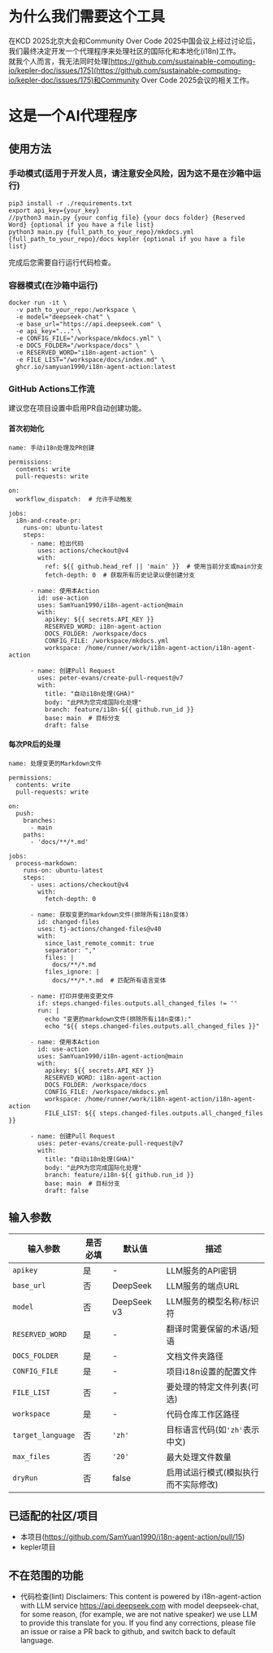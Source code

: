 # 为什么我们需要这个工具

在KCD 2025北京大会和Community Over Code 2025中国会议上经过讨论后，我们最终决定开发一个代理程序来处理社区的国际化和本地化(i18n)工作。  
就我个人而言，我无法同时处理[https://github.com/sustainable-computing-io/kepler-doc/issues/175](https://github.com/sustainable-computing-io/kepler-doc/issues/175)和Community Over Code 2025会议的相关工作。

# 这是一个AI代理程序
## 使用方法
### 手动模式(适用于开发人员，请注意安全风险，因为这不是在沙箱中运行)
```
pip3 install -r ./requirements.txt
export api_key={your_key}
//python3 main.py {your config file} {your docs folder} {Reserved Word} {optional if you have a file list}
python3 main.py {full_path_to_your_repo}/mkdocs.yml {full_path_to_your_repo}/docs kepler {optional if you have a file list}
```
完成后您需要自行运行代码检查。

### 容器模式(在沙箱中运行)
```
docker run -it \
  -v path_to_your_repo:/workspace \
  -e model="deepseek-chat" \
  -e base_url="https://api.deepseek.com" \
  -e api_key="..." \
  -e CONFIG_FILE="/workspace/mkdocs.yml" \
  -e DOCS_FOLDER="/workspace/docs" \
  -e RESERVED_WORD="i18n-agent-action" \
  -e FILE_LIST="/workspace/docs/index.md" \
  ghcr.io/samyuan1990/i18n-agent-action:latest
```
### GitHub Actions工作流
建议您在项目设置中启用PR自动创建功能。

#### 首次初始化
```
name: 手动i18n处理及PR创建

permissions:
  contents: write
  pull-requests: write

on:
  workflow_dispatch:  # 允许手动触发

jobs:
  i8n-and-create-pr:
    runs-on: ubuntu-latest
    steps:
      - name: 检出代码
        uses: actions/checkout@v4
        with:
          ref: ${{ github.head_ref || 'main' }}  # 使用当前分支或main分支
          fetch-depth: 0  # 获取所有历史记录以便创建分支

      - name: 使用本Action
        id: use-action
        uses: SamYuan1990/i18n-agent-action@main
        with:
          apikey: ${{ secrets.API_KEY }}
          RESERVED_WORD: i18n-agent-action
          DOCS_FOLDER: /workspace/docs
          CONFIG_FILE: /workspace/mkdocs.yml
          workspace: /home/runner/work/i18n-agent-action/i18n-agent-action

      - name: 创建Pull Request
        uses: peter-evans/create-pull-request@v7
        with:
          title: "自动i18n处理(GHA)"
          body: "此PR为您完成国际化处理"
          branch: feature/i18n-${{ github.run_id }}
          base: main  # 目标分支
          draft: false
```
#### 每次PR后的处理
```
name: 处理变更的Markdown文件

permissions:
  contents: write
  pull-requests: write

on:
  push:
    branches:
      - main
    paths:
      - 'docs/**/*.md'

jobs:
  process-markdown:
    runs-on: ubuntu-latest
    steps:
      - uses: actions/checkout@v4
        with:
          fetch-depth: 0

      - name: 获取变更的markdown文件(排除所有i18n变体)
        id: changed-files
        uses: tj-actions/changed-files@v40
        with:
          since_last_remote_commit: true
          separator: ","
          files: |
            docs/**/*.md
          files_ignore: |
            docs/**/*.*.md  # 匹配所有语言变体

      - name: 打印并使用变更文件
        if: steps.changed-files.outputs.all_changed_files != ''
        run: |
          echo "变更的markdown文件(排除所有i18n变体):"
          echo "${{ steps.changed-files.outputs.all_changed_files }}"

      - name: 使用本Action
        id: use-action
        uses: SamYuan1990/i18n-agent-action@main
        with:
          apikey: ${{ secrets.API_KEY }}
          RESERVED_WORD: i18n-agent-action
          DOCS_FOLDER: /workspace/docs
          CONFIG_FILE: /workspace/mkdocs.yml
          workspace: /home/runner/work/i18n-agent-action/i18n-agent-action
          FILE_LIST: ${{ steps.changed-files.outputs.all_changed_files }}

      - name: 创建Pull Request
        uses: peter-evans/create-pull-request@v7
        with:
          title: "自动i18n处理(GHA)"
          body: "此PR为您完成国际化处理"
          branch: feature/i18n-${{ github.run_id }}
          base: main  # 目标分支
          draft: false
```  

## 输入参数
| 输入参数 | 是否必填 | 默认值 | 描述 |
|-----------------|----------|---------------|-------------|
| `apikey` | 是 | - | LLM服务的API密钥 |
| `base_url` | 否 | DeepSeek | LLM服务的端点URL |
| `model` | 否 | DeepSeek v3 | LLM服务的模型名称/标识符 |
| `RESERVED_WORD` | 是 | - | 翻译时需要保留的术语/短语 |
| `DOCS_FOLDER` | 是 | - | 文档文件夹路径 |
| `CONFIG_FILE` | 是 | - | 项目i18n设置的配置文件 |
| `FILE_LIST` | 否 | - | 要处理的特定文件列表(可选) |
| `workspace` | 是 | - | 代码仓库工作区路径 |
| `target_language` | 否 | `'zh'` | 目标语言代码(如`'zh'`表示中文) |
| `max_files` | 否 | `'20'` | 最大处理文件数量 |
| `dryRun` | 否 | false | 启用试运行模式(模拟执行而不实际修改) |

## 已适配的社区/项目
- 本项目(https://github.com/SamYuan1990/i18n-agent-action/pull/15)
- kepler项目

## 不在范围的功能
- 代码检查(lint)
 Disclaimers: This content is powered by i18n-agent-action with LLM service https://api.deepseek.com with model deepseek-chat, for some reason, (for example, we are not native speaker) we use LLM to provide this translate for you. If you find any corrections, please file an issue or raise a PR back to github, and switch back to default language.